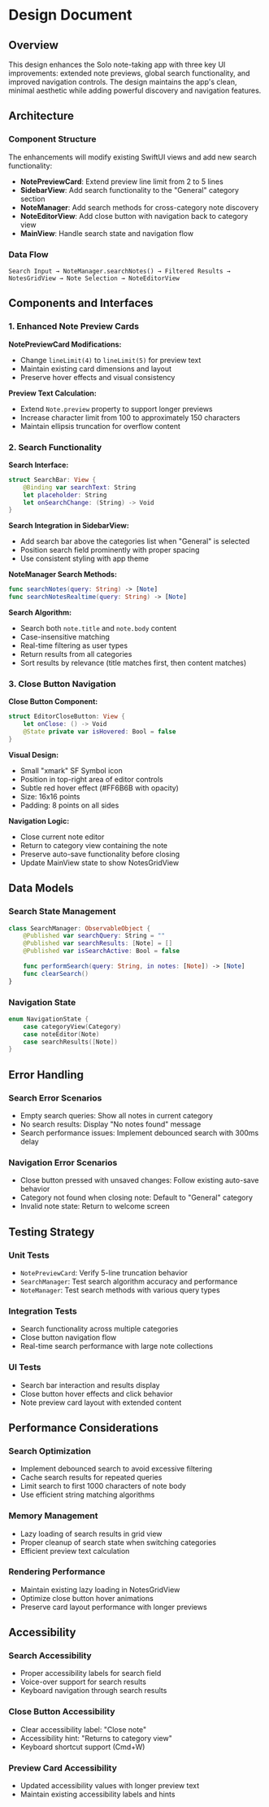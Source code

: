 # Design Document

## Overview

This design enhances the Solo note-taking app with three key UI improvements: extended note previews, global search functionality, and improved navigation controls. The design maintains the app's clean, minimal aesthetic while adding powerful discovery and navigation features.

## Architecture

### Component Structure
The enhancements will modify existing SwiftUI views and add new search functionality:

- **NotePreviewCard**: Extend preview line limit from 2 to 5 lines
- **SidebarView**: Add search functionality to the "General" category section
- **NoteManager**: Add search methods for cross-category note discovery
- **NoteEditorView**: Add close button with navigation back to category view
- **MainView**: Handle search state and navigation flow

### Data Flow
```
Search Input → NoteManager.searchNotes() → Filtered Results → NotesGridView → Note Selection → NoteEditorView
```

## Components and Interfaces

### 1. Enhanced Note Preview Cards

**NotePreviewCard Modifications:**
- Change `lineLimit(4)` to `lineLimit(5)` for preview text
- Maintain existing card dimensions and layout
- Preserve hover effects and visual consistency

**Preview Text Calculation:**
- Extend `Note.preview` property to support longer previews
- Increase character limit from 100 to approximately 150 characters
- Maintain ellipsis truncation for overflow content

### 2. Search Functionality

**Search Interface:**
```swift
struct SearchBar: View {
    @Binding var searchText: String
    let placeholder: String
    let onSearchChange: (String) -> Void
}
```

**Search Integration in SidebarView:**
- Add search bar above the categories list when "General" is selected
- Position search field prominently with proper spacing
- Use consistent styling with app theme

**NoteManager Search Methods:**
```swift
func searchNotes(query: String) -> [Note]
func searchNotesRealtime(query: String) -> [Note]
```

**Search Algorithm:**
- Search both `note.title` and `note.body` content
- Case-insensitive matching
- Real-time filtering as user types
- Return results from all categories
- Sort results by relevance (title matches first, then content matches)

### 3. Close Button Navigation

**Close Button Component:**
```swift
struct EditorCloseButton: View {
    let onClose: () -> Void
    @State private var isHovered: Bool = false
}
```

**Visual Design:**
- Small "xmark" SF Symbol icon
- Position in top-right area of editor controls
- Subtle red hover effect (#FF6B6B with opacity)
- Size: 16x16 points
- Padding: 8 points on all sides

**Navigation Logic:**
- Close current note editor
- Return to category view containing the note
- Preserve auto-save functionality before closing
- Update MainView state to show NotesGridView

## Data Models

### Search State Management
```swift
class SearchManager: ObservableObject {
    @Published var searchQuery: String = ""
    @Published var searchResults: [Note] = []
    @Published var isSearchActive: Bool = false
    
    func performSearch(query: String, in notes: [Note]) -> [Note]
    func clearSearch()
}
```

### Navigation State
```swift
enum NavigationState {
    case categoryView(Category)
    case noteEditor(Note)
    case searchResults([Note])
}
```

## Error Handling

### Search Error Scenarios
- Empty search queries: Show all notes in current category
- No search results: Display "No notes found" message
- Search performance issues: Implement debounced search with 300ms delay

### Navigation Error Scenarios
- Close button pressed with unsaved changes: Follow existing auto-save behavior
- Category not found when closing note: Default to "General" category
- Invalid note state: Return to welcome screen

## Testing Strategy

### Unit Tests
- `NotePreviewCard`: Verify 5-line truncation behavior
- `SearchManager`: Test search algorithm accuracy and performance
- `NoteManager`: Test search methods with various query types

### Integration Tests
- Search functionality across multiple categories
- Close button navigation flow
- Real-time search performance with large note collections

### UI Tests
- Search bar interaction and results display
- Close button hover effects and click behavior
- Note preview card layout with extended content

## Performance Considerations

### Search Optimization
- Implement debounced search to avoid excessive filtering
- Cache search results for repeated queries
- Limit search to first 1000 characters of note body
- Use efficient string matching algorithms

### Memory Management
- Lazy loading of search results in grid view
- Proper cleanup of search state when switching categories
- Efficient preview text calculation

### Rendering Performance
- Maintain existing lazy loading in NotesGridView
- Optimize close button hover animations
- Preserve card layout performance with longer previews

## Accessibility

### Search Accessibility
- Proper accessibility labels for search field
- Voice-over support for search results
- Keyboard navigation through search results

### Close Button Accessibility
- Clear accessibility label: "Close note"
- Accessibility hint: "Returns to category view"
- Keyboard shortcut support (Cmd+W)

### Preview Card Accessibility
- Updated accessibility values with longer preview text
- Maintain existing accessibility labels and hints